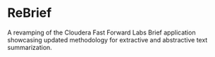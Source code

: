 # ReBrief
A revamping of the Cloudera Fast Forward Labs Brief application showcasing updated methodology for extractive and abstractive text summarization. 